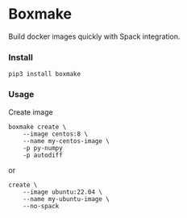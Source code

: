 # Boxmake

Build docker images quickly with Spack integration.

### Install
```
pip3 install boxmake
```

### Usage

Create image

```
boxmake create \
	--image centos:8 \
	--name my-centos-image \
	-p py-numpy
	-p autodiff
```
or
```
create \
	--image ubuntu:22.04 \
	--name my-ubuntu-image \
	--no-spack
```
